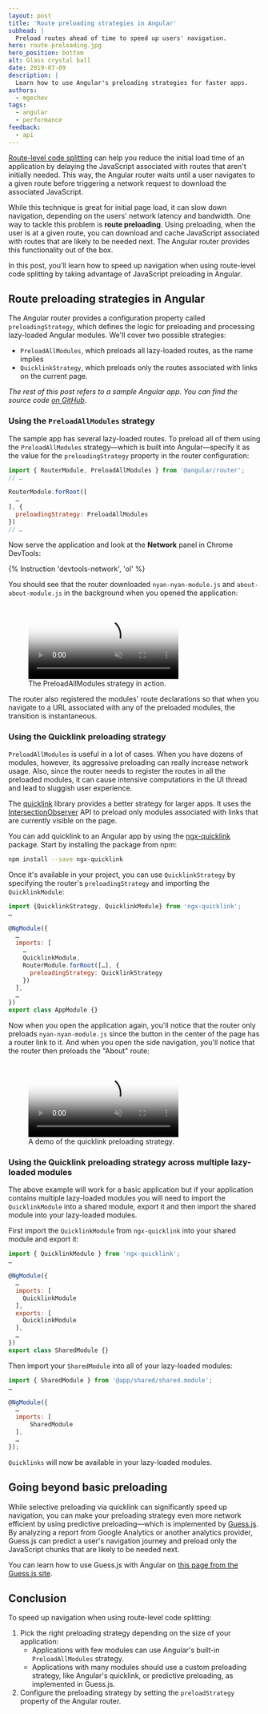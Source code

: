 ```yaml
---
layout: post
title: 'Route preloading strategies in Angular'
subhead: |
  Preload routes ahead of time to speed up users' navigation.
hero: route-preloading.jpg
hero_position: bottom
alt: Glass crystal ball
date: 2019-07-09
description: |
  Learn how to use Angular's preloading strategies for faster apps.
authors:
  - mgechev
tags:
  - angular
  - performance
feedback:
  - api
---
```


[Route-level code splitting](/route-level-code-splitting-in-angular) can help you reduce the initial load time of an application by delaying the JavaScript associated with routes that aren't initially needed. This way, the Angular router waits until a user navigates to a given route before triggering a network request to download the associated JavaScript.

While this technique is great for initial page load, it can slow down navigation, depending on the users' network latency and bandwidth. One way to tackle this problem is **route preloading**. Using preloading, when the user is at a given route, you can download and cache JavaScript associated with routes that are likely to be needed next. The Angular router provides this functionality out of the box.

In this post, you'll learn how to speed up navigation when using route-level code splitting by taking advantage of JavaScript preloading in Angular.

## Route preloading strategies in Angular

The Angular router provides a configuration property called `preloadingStrategy`, which defines the logic for preloading and processing lazy-loaded Angular modules. We'll cover two possible strategies:

* `PreloadAllModules`, which preloads all lazy-loaded routes, as the name implies
* `QuicklinkStrategy`, which preloads only the routes associated with links on the current page.

_The rest of this post refers to a sample Angular app. You can find the source code [on GitHub](https://github.com/mgechev/route-preloading-web-dev)._

### Using the `PreloadAllModules` strategy

The sample app has several lazy-loaded routes. To preload all of them using the `PreloadAllModules` strategy—which is built into Angular—specify it as the value for the `preloadingStrategy` property in the router configuration:

```js
import { RouterModule, PreloadAllModules } from '@angular/router';
// …

RouterModule.forRoot([
  …
], {
  preloadingStrategy: PreloadAllModules
})
// …
```

Now serve the application and look at the **Network** panel in Chrome DevTools:

{% Instruction 'devtools-network', 'ol' %}

You should see that the router downloaded `nyan-nyan-module.js` and `about-about-module.js` in the background when you opened the application:

<figure class="w-figure w-figure--fullbleed">
<video controls loop muted poster="https://storage.googleapis.com/web-dev-angular/preloading/poster.png">
  <source src="https://storage.googleapis.com/web-dev-angular/preloading/preload-all.webm" type="video/webm; codecs=vp8">
  <source src="https://storage.googleapis.com/web-dev-angular/preloading/preload-all.mp4" type="video/mp4; codecs=h264">
</video>
 <figcaption class="w-figcaption w-figcaption--fullbleed">
    The PreloadAllModules strategy in action.
  </figcaption>
</figure>

The router also registered the modules' route declarations so that when you navigate to a URL associated with any of the preloaded modules, the transition is instantaneous.


### Using the Quicklink preloading strategy

`PreloadAllModules` is useful in a lot of cases. When you have dozens of modules, however, its aggressive preloading can really increase network usage. Also, since the router needs to register the routes in all the preloaded modules, it can cause intensive computations in the UI thread and lead to sluggish user experience.

The [quicklink](https://github.com/GoogleChromeLabs/quicklink) library provides a better strategy for larger apps. It uses the [IntersectionObserver](https://developers.google.com/web/updates/2019/02/intersectionobserver-v2) API to preload only modules associated with links that are currently visible on the page.

You can add quicklink to an Angular app by using the [ngx-quicklink](https://www.npmjs.com/package/ngx-quicklink) package. Start by installing the package from npm:

```bash
npm install --save ngx-quicklink
```

Once it's available in your project, you can use `QuicklinkStrategy` by specifying the router's `preloadingStrategy` and importing the `QuicklinkModule`:

```js
import {QuicklinkStrategy, QuicklinkModule} from 'ngx-quicklink';
…

@NgModule({
  …
  imports: [
    …
    QuicklinkModule,
    RouterModule.forRoot([…], {
      preloadingStrategy: QuicklinkStrategy
    })
  ],
  …
})
export class AppModule {}
```

Now when you open the application again, you'll notice that the router only preloads `nyan-nyan-module.js` since the button in the center of the page has a router link to it. And when you open the side navigation, you'll notice that the router then preloads the "About" route:

<figure class="w-figure w-figure--fullbleed">
<video controls loop muted poster="https://storage.googleapis.com/web-dev-angular/preloading/poster.png">
  <source src="https://storage.googleapis.com/web-dev-angular/preloading/ngx-quicklink.webm" type="video/webm; codecs=vp8">
  <source src="https://storage.googleapis.com/web-dev-angular/preloading/ngx-quicklink.mp4" type="video/mp4; codecs=h264">
</video>
 <figcaption class="w-figcaption w-figcaption--fullbleed">
    A demo of the quicklink preloading strategy.
  </figcaption>
</figure>

### Using the Quicklink preloading strategy across multiple lazy-loaded modules

The above example will work for a basic application but if your application contains multiple lazy-loaded modules you will need to import the `QuicklinkModule` into a shared module, export it and then import the shared module into your lazy-loaded modules.

First import the `QuicklinkModule` from `ngx-quicklink` into your shared module and export it:
```js
import { QuicklinkModule } from 'ngx-quicklink';
…

@NgModule({
  …
  imports: [
    QuicklinkModule
  ],
  exports: [
    QuicklinkModule
  ],
  …
})
export class SharedModule {}
```

Then import your `SharedModule` into all of your lazy-loaded modules:
```js
import { SharedModule } from '@app/shared/shared.module';
…

@NgModule({
  …
  imports: [
      SharedModule
  ],
  …
});
```

`Quicklinks` will now be available in your lazy-loaded modules.

## Going beyond basic preloading

While selective preloading via quicklink can significantly speed up navigation, you can make your preloading strategy even more network efficient by using predictive preloading—which is implemented by [Guess.js](https://github.com/guess-js/guess). By analyzing a report from Google Analytics or another analytics provider, Guess.js can predict a user's navigation journey and preload only the JavaScript chunks that are likely to be needed next.

You can learn how to use Guess.js with Angular on [this page from the Guess.js site](https://guess-js.github.io/docs/angular).

## Conclusion

To speed up navigation when using route-level code splitting:

1. Pick the right preloading strategy depending on the size of your application:
    - Applications with few modules can use Angular's built-in `PreloadAllModules` strategy.
    - Applications with many modules should use a custom preloading strategy, like Angular's quicklink, or predictive preloading, as implemented in Guess.js.
1. Configure the preloading strategy by setting the `preloadStrategy` property of the Angular router.
